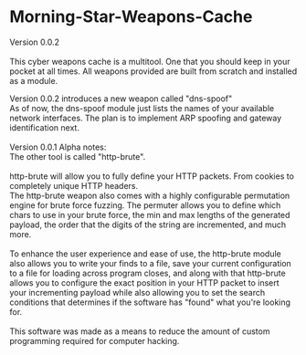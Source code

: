 # Morning-Star-Weapons-Cache
Version 0.0.2<br>
<br>
This cyber weapons cache is a multitool. One that you should keep in your pocket at all times. All weapons provided are built from scratch and installed as a module. 

Version 0.0.2 introduces a new weapon called "dns-spoof"<br>
As of now, the dns-spoof module just lists the names of your available network interfaces. The plan is to implement ARP spoofing and gateway identification next.
<br><br>
Version 0.0.1 Alpha notes: <br>
The other tool is called "http-brute".<br>
<br>
http-brute will allow you to fully define your HTTP packets. From cookies to completely unique HTTP headers.<br>
The http-brute weapon also comes with a highly configurable permutation engine for brute force fuzzing.  The permuter allows you to define which chars to use in your brute force, the min and max lengths of the generated payload, the order that the digits of the string are incremented, and much more. <br>
<br>
To enhance the user experience and ease of use, the http-brute module also allows you to write your finds to a file, save your current configuration to a file for loading across program closes, and along with that http-brute allows you to configure the exact position in your HTTP packet to insert your incrementing payload while also allowing you to set the search conditions that determines if the software has "found" what you're looking for.<br>
<br>
This software was made as a means to reduce the amount of custom programming required for computer hacking.
